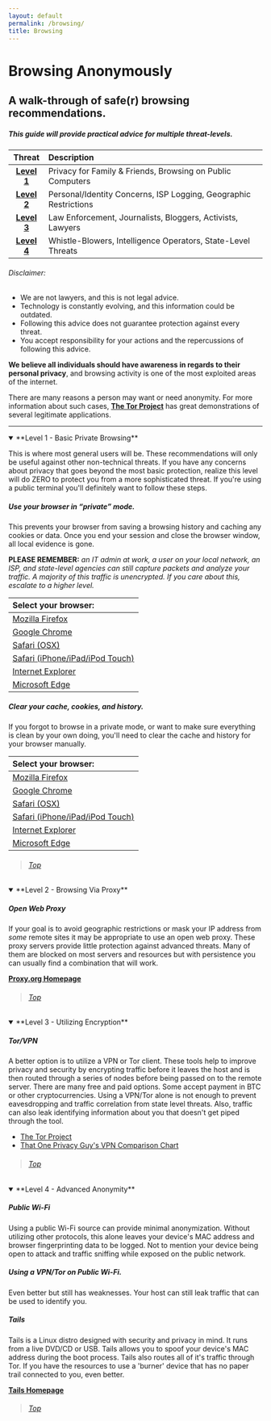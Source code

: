 ```yaml
---
layout: default
permalink: /browsing/
title: Browsing
---
```

Browsing Anonymously
====================

A walk-through of safe(r) browsing recommendations.
--------------------------------------------------

##### This guide will provide practical advice for multiple threat-levels.

| Threat | Description |
|:-------:|:-----------------------------------------------------------|
| **[Level 1](#level1)** | Privacy for Family & Friends, Browsing on Public Computers|
| **[Level 2](#level2)** | Personal/Identity Concerns, ISP Logging, Geographic Restrictions|
| **[Level 3](#level3)** | Law Enforcement, Journalists, Bloggers, Activists, Lawyers|
| **[Level 4](#level4)** | Whistle-Blowers, Intelligence Operators, State-Level Threats|

###### Disclaimer:

* We are not lawyers, and this is not legal advice.
* Technology is constantly evolving, and this information could be outdated.
* Following this advice does not guarantee protection against every threat.
* You accept responsibility for your actions and the repercussions of following this advice.

**We believe all individuals should have awareness in regards to their personal privacy**, and browsing activity is one of the most exploited areas of the internet.

There are many reasons a person may want or need anonymity. For more information about such cases, **[The Tor Project](https://www.torproject.org/about/torusers.html.en)** has great demonstrations of several legitimate applications.

---

<details open>
<summary>
**Level 1 - Basic Private Browsing**
<a class="anchor" name="level1"></a>
</summary>

This is where most general users will be. These recommendations will only be useful against other non-technical threats. If you have any concerns about privacy that goes beyond the most basic protection, realize this level will do ZERO to protect you from a more sophisticated threat. If you're using a public terminal you'll definitely want to follow these steps.

##### Use your browser in “private” mode. 

This prevents your browser from saving a browsing history and caching any cookies or data. Once you end your session and close the browser window, all local evidence is gone.

**PLEASE REMEMBER:** *an IT admin at work, a user on your local network, an ISP, and state-level agencies can still capture packets and analyze your traffic. A majority of this traffic is unencrypted. If you care about this, escalate to a higher level.*

|Select your browser:|
|:-------|
|[Mozilla Firefox](https://support.mozilla.org/en-US/kb/private-browsing-use-firefox-without-history)|
|[Google Chrome](https://support.google.com/chrome/answer/95464?hl=en)|
|[Safari (OSX)](https://support.apple.com/kb/PH19216?locale=en_US)|
|[Safari (iPhone/iPad/iPod Touch)](https://support.apple.com/en-us/HT203036)|
|[Internet Explorer](http://windows.microsoft.com/en-us/windows7/protect-your-privacy-using-internet-explorer-9)|
|[Microsoft Edge](http://windows.microsoft.com/en-us/windows-10/browse-inprivate-in-microsoft-edge)|


##### Clear your cache, cookies, and history. 

If you forgot to browse in a private mode, or want to make sure everything is clean by your own doing, you'll need to clear the cache and history for your browser manually.

|Select your browser:|
|:-------|
|[Mozilla Firefox](https://support.mozilla.org/en-US/kb/how-clear-firefox-cache)|
|[Google Chrome](https://support.google.com/chrome/answer/95582?hl=en)|
|[Safari (OSX)](https://help.apple.com/safari/mac/9.0/#/sfri11471)|
|[Safari (iPhone/iPad/iPod Touch)](https://support.apple.com/en-us/HT201265)|
|[Internet Explorer](http://windows.microsoft.com/en-us/windows7/how-to-delete-your-browsing-history-in-internet-explorer-9)|
|[Microsoft Edge](http://windows.microsoft.com/en-us/windows-10/view-delete-browsing-history-microsoft-edge)|

> ###### [Top <i class="fa fa-arrow-circle-up fa-lg"></i>](#top-of-page)

</details>

<details open>
<summary>
**Level 2 - Browsing Via Proxy**
<a class="anchor" name="level2"></a>
</summary>

##### Open Web Proxy

If your goal is to avoid geographic restrictions or mask your IP address from *some* remote sites it may be appropriate to use an open web proxy. These proxy servers provide little protection against advanced threats. Many of them are blocked on most servers and resources but with persistence you can usually find a combination that will work. 

**[Proxy.org Homepage](http://proxy.org/)**

> ###### [Top <i class="fa fa-arrow-circle-up fa-lg"></i>](#top-of-page)

</details>

<details open>
<summary>
**Level 3 - Utilizing Encryption**
<a class="anchor" name="level3"></a>
</summary>

##### Tor/VPN

A better option is to utilize a VPN or Tor client. These tools help to improve privacy and security by encrypting traffic before it leaves the host and is then routed through a series of nodes before being passed on to the remote server. There are many free and paid options. Some accept payment in BTC or other cryptocurrencies. Using a VPN/Tor alone is not enough to prevent eavesdropping and traffic correlation from state level threats. Also, traffic can also leak identifying information about you that doesn't get piped through the tool. 

* [The Tor Project](https://www.torproject.org/)
* [That One Privacy Guy's VPN Comparison Chart](https://docs.google.com/spreadsheets/d/1FJTvWT5RHFSYuEoFVpAeQjuQPU4BVzbOigT0xebxTOw/edit#gid=0)

> ###### [Top <i class="fa fa-arrow-circle-up fa-lg"></i>](#top-of-page)

</details>

<details open>
<summary>
**Level 4 - Advanced Anonymity**
<a class="anchor" name="level4"></a>
</summary>

##### Public Wi-Fi

Using a public Wi-Fi source can provide minimal anonymization. Without utilizing other protocols, this alone leaves your device's MAC address and browser fingerprinting data to be logged. Not to mention your device being open to attack and traffic sniffing while exposed on the public network. 

##### Using a VPN/Tor on Public Wi-Fi. 

Even better but still has weaknesses. Your host can still leak traffic that can be used to identify you. 

##### Tails

Tails is a Linux distro designed with security and privacy in mind. It runs from a live DVD/CD or USB. Tails allows you to spoof your device's MAC address during the boot process. Tails also routes all of it's traffic through Tor. If you have the resources to use a 'burner' device that has no paper trail connected to you, even better. 

**[Tails Homepage](https://tails.boum.org/)**

> ###### [Top <i class="fa fa-arrow-circle-up fa-lg"></i>](#top-of-page)

</details>
